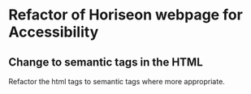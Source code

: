 # Refactor of Horiseon webpage for Accessibility

## Change to semantic tags in the HTML

Refactor the html tags to semantic tags where more appropriate.


